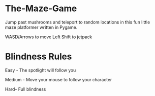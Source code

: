 # The-Maze-Game
Jump past mushrooms and teleport to random locations in this fun little maze platformer written in Pygame.

WASD/Arrows to move
Left Shift to jetpack

# Blindness Rules
Easy - The spotlight will follow you

Medium - Move your mouse to follow your character

Hard- Full blindness
